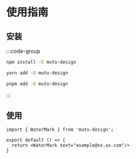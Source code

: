# 使用指南

## 安装

:::code-group

```bash [npm]
npm install -D muto-design
```

```bash [yarn]
yarn add -D muto-design
```

```bash [pnpm]
pnpm add -D muto-design
```

:::

## 使用

```tsx | pure
import { WaterMark } from 'muto-design';

export default () => {
  return <WaterMark text="example@xx.xx.com"/>
}
```
